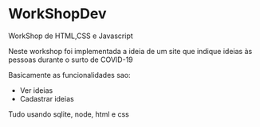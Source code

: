 # WorkShopDev
WorkShop de HTML,CSS e Javascript

Neste workshop foi implementada a ideia de um site que indique ideias às pessoas durante o surto de COVID-19

Basicamente as funcionalidades sao:
  * Ver ideias
  * Cadastrar ideias

Tudo usando sqlite, node, html e css
